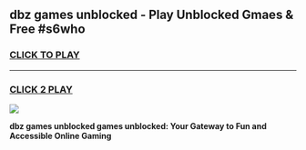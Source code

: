 
## dbz games unblocked - Play Unblocked Gmaes & Free #s6who
<h3>
<a href="https://news.freeplayer.one?title=dbz_games_unblocked&ref=03M">CLICK TO PLAY</a></h3>
<hr>

<h3>
<a href="https://news.freeplayer.one?title=dbz_games_unblocked&ref=03M">CLICK 2 PLAY</a>
  
</h3>

<a href="https://news.freeplayer.one?title=dbz_games_unblocked&ref=03M"><img src="https://clearcache.store/games.png"></a>


**dbz games unblocked games unblocked: Your Gateway to Fun and Accessible Online Gaming**
